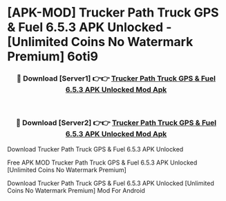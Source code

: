 # [APK-MOD] Trucker Path  Truck GPS & Fuel 6.5.3 APK Unlocked - [Unlimited Coins No Watermark Premium] 6oti9



<div align="center">
<h3>🔴 Download [Server1] 👉👉 <a href="https://momento.my/?title=Trucker_Path__Truck_GPS_&_Fuel_6.5.3_APK_Unlocked">Trucker Path  Truck GPS & Fuel 6.5.3 APK Unlocked Mod Apk</a></h3><br>

<h3>🔴 Download [Server2] 👉👉 <a href="https://momento.my/?title=Trucker_Path__Truck_GPS_&_Fuel_6.5.3_APK_Unlocked">Trucker Path  Truck GPS & Fuel 6.5.3 APK Unlocked Mod Apk</a></h3>
</div>



Download Trucker Path  Truck GPS & Fuel 6.5.3 APK Unlocked 

Free APK MOD Trucker Path  Truck GPS & Fuel 6.5.3 APK Unlocked [Unlimited Coins No Watermark Premium]

Download Trucker Path  Truck GPS & Fuel 6.5.3 APK Unlocked [Unlimited Coins No Watermark Premium] Mod For Android
